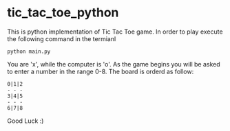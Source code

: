 # tic_tac_toe_python
This is python implementation of Tic Tac Toe game.
In order to play execute the following command in the termianl

```
python main.py 
```

You are 'x', while the computer is 'o'.
As the game begins you will be asked to enter a number in the range 0-8.
The board is orderd as follow:
```
0|1|2
- - - 
3|4|5
- - - 
6|7|8
```

Good Luck :)
